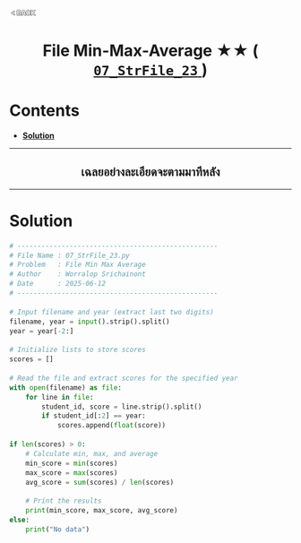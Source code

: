 <p align="left">
  <a href="../README.md">
    <img src="../../Z99-OTHERS/00-common/00-back.png" style="width:10%">
  </a>
</p>

<div align="center">
  <h1>
    File Min-Max-Average ★★ (
      <a href="https://drive.google.com/file/d/1g8qEXc7_TKpAVXmD9HZSHeysBDMZwiv4/view?usp=drive_link">
        <code>07_StrFile_23</code>
      </a>
    )
  </h1>
</div>

# Contents

-   [**Solution**](#solution)

---

<div align="center">
  <h2>เฉลยอย่างละเอียดจะตามมาทีหลัง</h2>
</div>

---

# Solution

```python
# --------------------------------------------------
# File Name : 07_StrFile_23.py
# Problem   : File Min Max Average
# Author    : Worralop Srichainont
# Date      : 2025-06-12
# --------------------------------------------------

# Input filename and year (extract last two digits)
filename, year = input().strip().split()
year = year[-2:]

# Initialize lists to store scores
scores = []

# Read the file and extract scores for the specified year
with open(filename) as file:
    for line in file:
        student_id, score = line.strip().split()
        if student_id[:2] == year:
            scores.append(float(score))

if len(scores) > 0:
    # Calculate min, max, and average
    min_score = min(scores)
    max_score = max(scores)
    avg_score = sum(scores) / len(scores)

    # Print the results
    print(min_score, max_score, avg_score)
else:
    print("No data")
```
